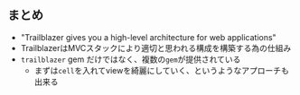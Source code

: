 ## まとめ

* "Trailblazer gives you a high-level architecture for web applications"
* TrailblazerはMVCスタックにより適切と思われる構成を構築する為の仕組み
* `trailblazer` gem だけではなく、複数の`gem`が提供されている
  * まずは`cell`を入れてviewを綺麗にしていく、というようなアプローチも出来る

